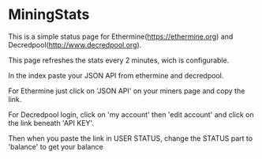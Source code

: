 # MiningStats

This is a simple status page for Ethermine(https://ethermine.org) and Decredpool(http://www.decredpool.org).

This page refreshes the stats every 2 minutes, wich is configurable.

In the index paste your JSON API from ethermine and decredpool.

For Ethermine just click on 'JSON API' on your miners page and copy the link.

For Decredpool login, click on 'my account' then 'edit account' and click on the link beneath 'API KEY'.

Then when you paste the link in USER STATUS, change the STATUS part to 'balance' to get your balance

